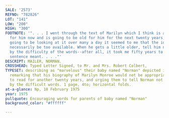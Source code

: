 ```yaml
---
SALE: '2573'
REFNO: "782826"
LOT: "141"
LOW: "200"
HIGH: "300"
FOOTNOTE: '". . . I went through the text of Marilyn which I think is a little old
  for him now and is going to be old for him for the next twenty years, but if he''s
  going to be looking at it over many a day it seemed to me that the idea should not
  necessarily be too available. When he gets a little older, tell him not to be discouraged
  by the difficulty of the words--after all, it took me fifty years to know what that
  sentence meant. . . ."'
DESCRIPT: MAILER, NORMAN.
CROSSHEAD: Typed Letter Signed, to Mr. and Mrs. Robert Colbert,
TYPESET: describing as "marvelous" their baby named "Norman" depicted in a photograph,
  remarking that his biography of Marilyn Monroe would not be appropriate for him
  to read for another twenty years, and urging them to tell Norman not to be discouraged
  by the difficult words. 1 page, 4to; horizontal folds.
at-a-glance: Np, 18 February 1975
year: 1975
pullquote: Encouraging words for parents of baby named "Norman"
background_color: "#ffffff"

---
```

